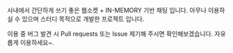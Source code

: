 사내에서 간단하게 쓰기 좋은 웹소켓 + IN-MEMORY 기반 채팅 입니다.
아무나 이용하실 수 있으며 스터디 목적으로 개발한 프로젝트 입니다.

이용 중 버그 발견 시 Pull requests 또는 Issue 제기해 주시면 확인해보겠습니다.
자유롭게 이용하세요~.
